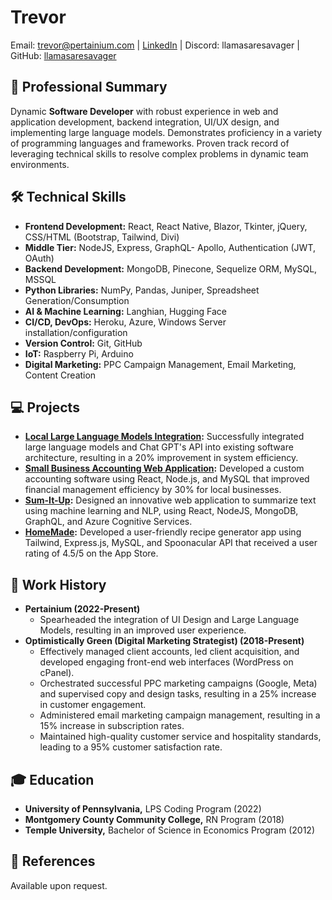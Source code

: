 # Trevor
Email: [trevor@pertainium.com](mailto:trevor@pertainium.com) | [LinkedIn](https://www.linkedin.com/in/trevorhilimire/) | Discord: llamasaresavager | GitHub: [llamasaresavager](https://github.com/llamasaresavager)

## 🎯 Professional Summary
Dynamic **Software Developer** with robust experience in web and application development, backend integration, UI/UX design, and implementing large language models. Demonstrates proficiency in a variety of programming languages and frameworks. Proven track record of leveraging technical skills to resolve complex problems in dynamic team environments.

## 🛠️ Technical Skills
* **Frontend Development:** React, React Native, Blazor, Tkinter, jQuery, CSS/HTML (Bootstrap, Tailwind, Divi)
* **Middle Tier:** NodeJS, Express, GraphQL- Apollo, Authentication (JWT, OAuth)
* **Backend Development:** MongoDB, Pinecone, Sequelize ORM, MySQL, MSSQL
* **Python Libraries:** NumPy, Pandas, Juniper, Spreadsheet Generation/Consumption
* **AI & Machine Learning:** Langhian, Hugging Face
* **CI/CD, DevOps:** Heroku, Azure, Windows Server installation/configuration
* **Version Control:** Git, GitHub
* **IoT:** Raspberry Pi, Arduino
* **Digital Marketing:** PPC Campaign Management, Email Marketing, Content Creation

## 💻 Projects
* **[Local Large Language Models Integration](#):** Successfully integrated large language models and Chat GPT's API into existing software architecture, resulting in a 20% improvement in system efficiency.
* **[Small Business Accounting Web Application](#):** Developed a custom accounting software using React, Node.js, and MySQL that improved financial management efficiency by 30% for local businesses.
* **[Sum-It-Up](#):** Designed an innovative web application to summarize text using machine learning and NLP, using React, NodeJS, MongoDB, GraphQL, and Azure Cognitive Services.
* **[HomeMade](#):** Developed a user-friendly recipe generator app using Tailwind, Express.js, MySQL, and Spoonacular API that received a user rating of 4.5/5 on the App Store.

## 🏢 Work History
* **Pertainium (2022-Present)**
  * Spearheaded the integration of UI Design and Large Language Models, resulting in an improved user experience.
* **Optimistically Green (Digital Marketing Strategist) (2018-Present)**
  * Effectively managed client accounts, led client acquisition, and developed engaging front-end web interfaces (WordPress on cPanel).
  * Orchestrated successful PPC marketing campaigns (Google, Meta) and supervised copy and design tasks, resulting in a 25% increase in customer engagement.
  * Administered email marketing campaign management, resulting in a 15% increase in subscription rates.
  * Maintained high-quality customer service and hospitality standards, leading to a 95% customer satisfaction rate.

## 🎓 Education
* **University of Pennsylvania,** LPS Coding Program (2022)
* **Montgomery County Community College,** RN Program (2018)
* **Temple University,** Bachelor of Science in Economics Program (2012)

## 📝 References
Available upon request.
